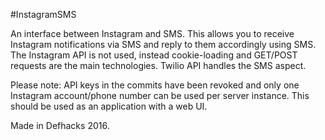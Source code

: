 #InstagramSMS

An interface between Instagram and SMS. This allows you to receive Instagram notifications via SMS and reply to them accordingly using SMS. The Instagram API is not used, instead cookie-loading and GET/POST requests are the main technologies. Twilio API handles the SMS aspect.

Please note: API keys in the commits have been revoked and only one Instagram account/phone number can be used per server instance. This should be used as an application with a web UI.

Made in Defhacks 2016.